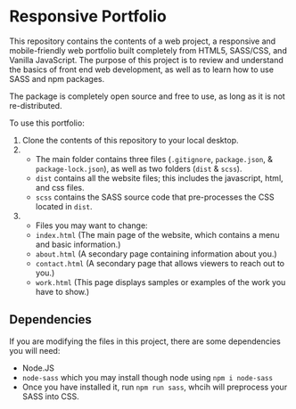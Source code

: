 # Responsive Portfolio

This repository contains the contents of a web project, a responsive and mobile-friendly web portfolio 
built completely from HTML5, SASS/CSS, and Vanilla JavaScript.
The purpose of this project is to review and understand the basics of front end web development, as well
as to learn how to use SASS and npm packages.


The package is completely open source and free to use, as long as it is not re-distributed.

To use this portfolio:

1) Clone the contents of this repository to your local desktop.
2) - The main folder contains three files (`.gitignore`, `package.json`, & `package-lock.json`), as well as two folders (`dist` & `scss`).
   - `dist` contains all the website files; this includes the javascript, html, and css files.
   - `scss` contains the SASS source code that pre-processes the CSS located in `dist`.
3) - Files you may want to change:
   - `index.html`   (The main page of the website, which contains a menu and basic information.)
   - `about.html`   (A secondary page containing information about you.)
   - `contact.html` (A secondary page that allows viewers to reach out to you.)
   - `work.html`    (This page displays samples or examples of the work you have to show.)

## Dependencies

If you are modifying the files in this project, there are some dependencies you will need:
  - Node.JS
  - `node-sass` which you may install though node using `npm i node-sass`
  - Once you have installed it, run `npm run sass`, whcih will preprocess your SASS into CSS.
